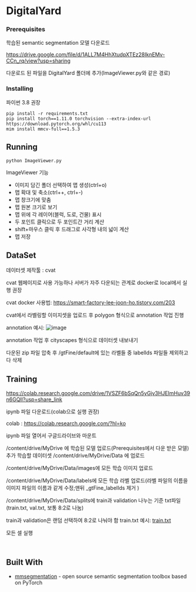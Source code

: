 # DigitalYard

### Prerequisites

학습된 semantic segmentation 모델 다운로드

https://drive.google.com/file/d/1ALL7M4HhXtudpXTEz28IknEMv-CCn_rq/view?usp=sharing

다운로드 된 파일을 DigitalYard 폴더에 추가(ImageViewer.py와 같은 경로)


### Installing
파이썬 3.8 권장
```
pip install -r requirements.txt
pip install torch==1.11.0 torchvision --extra-index-url https://download.pytorch.org/whl/cu113
mim install mmcv-full==1.5.3
```


## Running

```
python ImageViewer.py

```
ImageViewer 기능
- 이미지 담긴 폴더 선택하여 맵 생성(ctrl+o)
- 맵 확대 및 축소(ctrl++, ctrl+-)
- 맵 창크기에 맞춤
- 맵 원본 크기로 보기
- 맵 위에 각 레이어(블럭, 도로, 건물) 표시
- 두 포인트 클릭으로 두 포인트간 거리 계산
- shift+마우스 클릭 후 드래그로 사각형 내의 넓이 계산
- 맵 저장

## DataSet
데이터셋 제작툴 : cvat

cvat 웹페이지로 사용 가능하나 서버가 자주 다운되는 관계로 docker로 local에서 실행 권장

cvat docker 사용법: https://smart-factory-lee-joon-ho.tistory.com/203

cvat에서 라벨링할 이미지셋을 업로드 후 polygon 형식으로 annotation 작업 진행

annotation 예시: ![image](https://user-images.githubusercontent.com/74086927/204449809-7b6cae9f-8d42-4566-a21c-f4b6346366bf.png)

annotation 작업 후 cityscapes 형식으로 데이터셋 내보내기

다운된 zip 파일 압축 후 /gtFine/default에 있는 라벨들 중 labelIds 파일들 제외하고 다 삭제

## Training
https://colab.research.google.com/drive/1VSZF6bSqQn5yGjv3HJEImHuv39n6GQlI?usp=share_link

ipynb 파일 다운로드(colab으로 실행 권장)

colab : https://colab.research.google.com/?hl=ko

ipynb 파일 열어서 구글드라이브와 마운트

/content/drive/MyDrive 에 학습된 모델 업로드(Prerequisites에서 다운 받은 모델)
추가 학습할 데이터셋 /content/drive/MyDrive/Data 에 업로드

/content/drive/MyDrive/Data/images에 모든 학습 이미지 업로드

/content/drive/MyDrive/Data/labels에 모든 학습 라벨 업로드(라벨 파일의 이름을 이미지 파일의 이름과 같게 수정;맨뒤 _gtFine_labelIds 제거 )

/content/drive/MyDrive/Data/splits에 train과 validation 나누는 기준 txt파일(train.txt, val.txt, 보통 8:2로 나눔)

train과 validation은 랜덤 선택하여 8:2로 나눠야 함
train.txt 예시: [train.txt](https://github.com/smc2315/DigitalYard/files/10110165/train.txt)

모든 셀 실행

```


```

## Built With

* [mmsegmentation](https://github.com/open-mmlab/mmsegmentation) - open source semantic segmentation toolbox based on PyTorch


